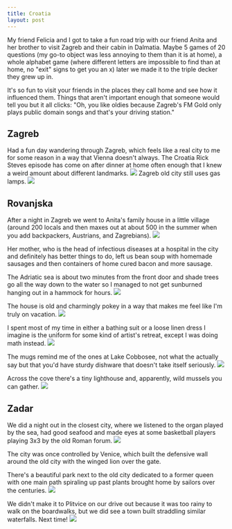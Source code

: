 ```yaml
---
title: Croatia
layout: post
---
```


My friend Felicia and I got to take a fun road trip with our friend Anita and her brother to visit Zagreb and their cabin in Dalmatia.
Maybe 5 games of 20 questions (my go-to object was less annoying to them than it is at home), a whole alphabet game (where different letters are impossible to find than at home, no "exit" signs to get you an x) later we made it to the triple decker they grew up in.

It's so fun to visit your friends in the places they call home and see how it influenced them.
Things that aren't important enough that someone would tell you but it all clicks: "Oh, you like oldies because Zagreb's FM Gold only plays public domain songs and that's your driving station."

## Zagreb
Had a fun day wandering through Zagreb, which feels like a real city to me for some reason in a way that Vienna doesn't always.
The Croatia Rick Steves episode has come on after dinner at home often enough that I knew a weird amount about different landmarks.
![]({{site.baseurl}}/assets/images/croatia/zagreb-roof.jpg)
Zagreb old city still uses gas lamps.
![]({{site.baseurl}}/assets/images/croatia/zagreb-lamps.jpg)

## Rovanjska

After a night in Zagreb we went to Anita's family house in a little village (around 200 locals and then maxes out at about 500 in the summer when you add backpackers, Austrians, and Zagrebians).
![]({{site.baseurl}}/assets/images/croatia/cabin-sunset.jpg)

Her mother, who is the head of infectious diseases at a hospital in the city and definitely has better things to do, left us bean soup with homemade sausages and then containers of home cured bacon and more sausage.

The Adriatic sea is about two minutes from the front door and shade trees go all the way down to the water so I managed to not get sunburned hanging out in a hammock for hours.
![]({{site.baseurl}}/assets/images/croatia/adria.jpg)

The house is old and charmingly pokey in a way that makes me feel like I'm truly on vacation.
![]({{site.baseurl}}/assets/images/croatia/cabin-stove.jpg)

I spent most of my time in either a bathing suit or a loose linen dress I imagine is the uniform for some kind of artist's retreat, except I was doing math instead.
![]({{site.baseurl}}/assets/images/croatia/laundry.jpg)

The mugs remind me of the ones at Lake Cobbosee, not what the actually say but that you'd have sturdy dishware that doesn't take itself seriously.
![]({{site.baseurl}}/assets/images/croatia/cabin-mug.jpg)

Across the cove there's a tiny lighthouse and, apparently, wild mussels you can gather.
![]({{site.baseurl}}/assets/images/croatia/lighthouse.jpg)

## Zadar
We did a night out in the closest city, where we listened to the organ played by the sea, had good seafood and made eyes at some basketball players playing 3x3 by the old Roman forum.
![]({{site.baseurl}}/assets/images/croatia/zadar-laundry.jpg)

The city was once controlled by Venice, which built the defensive wall around the old city with the winged lion over the gate.

There's a beautiful park next to the old city dedicated to a former queen with one main path spiraling up past plants brought home by sailors over the centuries.
![]({{site.baseurl}}/assets/images/croatia/zadar-park.jpg)

We didn't make it to Plitvice on our drive out because it was too rainy to walk on the boardwalks, but we did see a town built straddling similar waterfalls.
Next time!
![]({{site.baseurl}}/assets/images/croatia/waterfalls.jpg)
